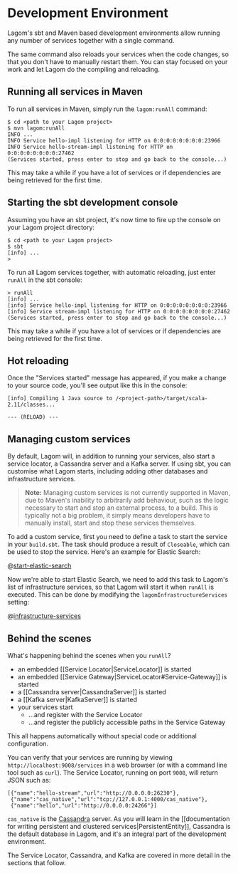 # Development Environment

Lagom's sbt and Maven based development environments allow running any number of services together with a single command.

The same command also reloads your services when the code changes, so that you don't have to manually restart them. You can stay focused on your work and let Lagom do the compiling and reloading.

## Running all services in Maven

To run all services in Maven, simply run the `lagom:runAll` command:

```console
$ cd <path to your Lagom project>
$ mvn lagom:runAll
INFO ...
INFO Service hello-impl listening for HTTP on 0:0:0:0:0:0:0:0:23966
INFO Service hello-stream-impl listening for HTTP on 0:0:0:0:0:0:0:0:27462
(Services started, press enter to stop and go back to the console...)
```

This may take a while if you have a lot of services or if dependencies are being retrieved for the first time.

## Starting the sbt development console

Assuming you have an sbt project, it's now time to fire up the console on your Lagom project directory:

```console
$ cd <path to your Lagom project>
$ sbt
[info] ...
>
```

To run all Lagom services together, with automatic reloading, just enter `runAll` in the sbt console:

```console
> runAll
[info] ...
[info] Service hello-impl listening for HTTP on 0:0:0:0:0:0:0:0:23966
[info] Service stream-impl listening for HTTP on 0:0:0:0:0:0:0:0:27462
(Services started, press enter to stop and go back to the console...)
```

This may take a while if you have a lot of services or if dependencies are being retrieved for the first time.

## Hot reloading

Once the "Services started" message has appeared, if you make a change to your source code, you'll see output like this in the console:

```console
[info] Compiling 1 Java source to /<project-path>/target/scala-2.11/classes...

--- (RELOAD) ---
```

## Managing custom services

By default, Lagom will, in addition to running your services, also start a service locator, a Cassandra server and a Kafka server. If using sbt, you can customise what Lagom starts, including adding other databases and infrastructure services.

> **Note:** Managing custom services is not currently supported in Maven, due to Maven's inability to arbitrarily add behaviour, such as the logic necessary to start and stop an external process, to a build. This is typically not a big problem, it simply means developers have to manually install, start and stop these services themselves.

To add a custom service, first you need to define a task to start the service in your `build.sbt`. The task should produce a result of `Closeable`, which can be used to stop the service. Here's an example for Elastic Search:

@[start-elastic-search](code/dev-environment.sbt)

Now we're able to start Elastic Search, we need to add this task to Lagom's list of infrastructure services, so that Lagom will start it when `runAll` is executed. This can be done by modifying the `lagomInfrastructureServices` setting:

@[infrastructure-services](code/dev-environment.sbt)

## Behind the scenes

<!-- copied this section to concepts, perhaps it can be removed later -->
What's happening behind the scenes when you `runAll`?

* an embedded [[Service Locator|ServiceLocator]] is started
* an embedded [[Service Gateway|ServiceLocator#Service-Gateway]] is started
* a [[Cassandra server|CassandraServer]] is started
* a [[Kafka server|KafkaServer]] is started
* your services start
    * ...and register with the Service Locator
    * ...and register the publicly accessible paths in the Service Gateway

This all happens automatically without special code or additional configuration.

<!--end copied section -->

You can verify that your services are running by viewing `http://localhost:9008/services` in a web browser (or with a command line tool such as `curl`). The Service Locator, running on port `9008`, will return JSON such as:

```
[{"name":"hello-stream","url":"http://0.0.0.0:26230"},
 {"name":"cas_native","url":"tcp://127.0.0.1:4000/cas_native"},
 {"name":"hello","url":"http://0.0.0.0:24266"}]
```

`cas_native` is the [Cassandra](https://cassandra.apache.org/) server. As you will learn in the [[documentation for writing persistent and clustered services|PersistentEntity]], Cassandra is the default database in Lagom, and it's an integral part of the development environment.

The Service Locator, Cassandra, and Kafka are covered in more detail in the sections that follow.
